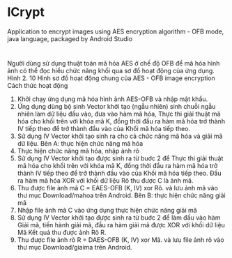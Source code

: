 # ICrypt
Application to encrypt images using AES encryption algorithm - OFB mode, java language, packaged by Android Studio
# 
Người dùng sử dụng thuật toán mã hóa AES ở chế độ OFB để mã hóa hình ảnh có thể đọc hiểu chức năng khối qua sơ đồ hoạt động của ứng dụng.
Hình 2. 10 Hình sơ đồ hoạt động chung của AES - OFB image encryption
Cách thức hoạt động
1) Khởi chạy ứng dụng mã hóa hình ảnh AES-OFB và nhập mật khẩu.
2) Ứng dụng dùng bộ sinh Vector khởi tạo (ngẫu nhiên) sinh chuỗi ngẫu nhiên làm dữ liệu đầu vào, đưa vào hàm mã hóa, Thực thi giải thuật mã hóa cho khối trên với khóa mã K, đồng thời đầu ra hàm mã hóa trở thành IV tiếp theo để trở thành đầu vào của Khối mã hóa tiếp theo. 
3) Sử dụng IV Vector khởi tạo sinh ra cho cả chức năng mã hóa và giải mã dữ liệu.
Bên A: thực hiện chức năng mã hóa
4) Thực hiện chức năng mã hóa, nhập ảnh rõ 
5) Sử dụng IV Vector khởi tạo được sinh ra từ buớc 2 để Thực thi giải thuật mã hóa cho khối trên với khóa mã K, đồng thời đầu ra hàm mã hóa trở thành IV tiếp theo để trở thành đầu vào của Khối mã hóa tiếp theo. Đầu ra hàm mã hóa XOR với khối dữ liệu Rõ thu được C là ảnh mã.
6) Thu được file ảnh mã C = EAES-OFB (K, IV) xor Rõ. và lưu ảnh mã vào thư mục Download/mahoa trên Android.
Bên B: thực hiện chức năng giải mã
7) Nhập file ảnh mã C vào ứng dụng thực hiện chức năng giải mã
8) Sử dụng IV Vector khởi tạo được sinh ra từ buớc 2 để làm đầu vào hàm Giải mã, tiến hành giải mã, đầu ra hàm giải mã được XOR với khối dữ liệu Mã Kết quả thu được ảnh Rõ R. 
9) Thu được file ảnh rõ R = DAES-OFB (K, IV) xor Mã. và lưu file ảnh rõ vào thư mục Download/giaima trên Android.
